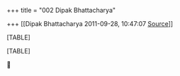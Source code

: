 +++
title = "002 Dipak Bhattacharya"

+++
[[Dipak Bhattacharya	2011-09-28, 10:47:07 [Source](https://groups.google.com/g/bvparishat/c/uPvC2GfT418)]]



[TABLE]

[TABLE]



